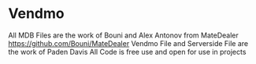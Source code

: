 # Vendmo
All MDB Files are the work of Bouni and Alex Antonov from MateDealer https://github.com/Bouni/MateDealer
Vendmo File and Serverside File are the work of Paden Davis
All Code is free use and open for use in projects

